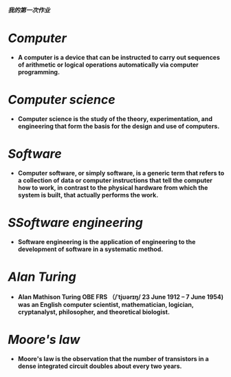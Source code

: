 ***我的第一次作业***

# *Computer*
* **A computer is a device that can be instructed to carry out sequences of arithmetic or logical operations automatically via computer programming.**

# *Computer science*
* **Computer science is the study of the theory, experimentation, and engineering that form the basis for the design and use of computers.**

# *Software*
* **Computer software, or simply software, is a generic term that refers to a collection of data or computer instructions that tell the computer how to work, in contrast to the physical hardware from which the system is built, that actually performs the work.** 

# *SSoftware engineering*
* **Software engineering is the application of engineering to the development of software in a systematic method.**

# *Alan Turing*
* **Alan Mathison Turing OBE FRS （/ˈtjʊərɪŋ/ 23 June 1912 – 7 June 1954) was an English computer scientist, mathematician, logician, cryptanalyst, philosopher, and theoretical biologist.**

# *Moore's law*
* **Moore's law is the observation that the number of transistors in a dense integrated circuit doubles about every two years.**